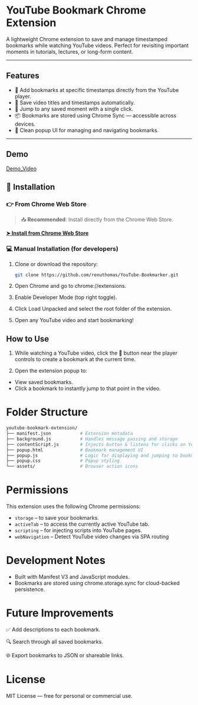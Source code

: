 # YouTube Bookmark Chrome Extension

A lightweight Chrome extension to save and manage timestamped bookmarks while watching YouTube videos. Perfect for revisiting important moments in tutorials, lectures, or long-form content.

---

## Features

- 🔖 Add bookmarks at specific timestamps directly from the YouTube player.
- 🧠 Save video titles and timestamps automatically.
- 🎯 Jump to any saved moment with a single click.
- 📦 Bookmarks are stored using Chrome Sync — accessible across devices.
- 🧩 Clean popup UI for managing and navigating bookmarks.

---

## Demo

[Demo_Video](https://github.com/user-attachments/assets/9c73a5ad-6bf6-4515-b326-374e23d0dba5)

## 🧩 Installation

### 👉 From Chrome Web Store

> 📥 **Recommended**: Install directly from the Chrome Web Store.

[**➤ Install from Chrome Web Store**](https://chrome.google.com/webstore/detail/YOUR-EXTENSION-ID)

### 💻 Manual Installation (for developers)

1. Clone or download the repository:

   ```bash
   git clone https://github.com/renuthomas/YouTube-Bookmarker.git

   ```

2. Open Chrome and go to chrome://extensions.

3. Enable Developer Mode (top right toggle).

4. Click Load Unpacked and select the root folder of the extension.

5. Open any YouTube video and start bookmarking!

## How to Use

1. While watching a YouTube video, click the 🔖 button near the player controls to create a bookmark at the current time.

2. Open the extension popup to:

- View saved bookmarks.
- Click a bookmark to instantly jump to that point in the video.

# Folder Structure

```bash
youtube-bookmark-extension/
├── manifest.json           # Extension metadata
├── background.js           # Handles message passing and storage
├── contentScript.js        # Injects button & listens for clicks on YouTube pages
├── popup.html              # Bookmark management UI
├── popup.js                # Logic for displaying and jumping to bookmarks
├── popup.css               # Popup styling
└── assets/                 # Browser action icons

```

# Permissions

This extension uses the following Chrome permissions:

- `storage` – to save your bookmarks.
- `activeTab` – to access the currently active YouTube tab.
- `scripting` – for injecting scripts into YouTube pages.
- `webNavigation` – Detect YouTube video changes via SPA routing

# Development Notes

- Built with Manifest V3 and JavaScript modules.
- Bookmarks are stored using chrome.storage.sync for cloud-backed persistence.

# Future Improvements

✅ Add descriptions to each bookmark.

🔍 Search through all saved bookmarks.

🌐 Export bookmarks to JSON or shareable links.

# License

MIT License — free for personal or commercial use.
